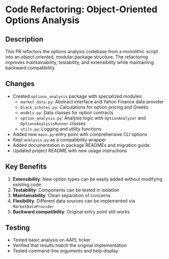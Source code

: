 # Code Refactoring: Object-Oriented Options Analysis

## Description

This PR refactors the options analysis codebase from a monolithic script into an object-oriented, modular package structure. The refactoring improves maintainability, testability, and extensibility while maintaining backward compatibility.

## Changes

- Created `options_analysis` package with specialized modules:
  - `market_data.py`: Abstract interface and Yahoo Finance data provider
  - `black_scholes.py`: Calculations for option pricing and Greeks
  - `models.py`: Data classes for option contracts
  - `option_analysis.py`: Analysis logic with `OptionAnalyzer` and `OptionsAnalysisRunner` classes
  - `utils.py`: Logging and utility functions
- Added new `main.py` entry point with comprehensive CLI options
- Kept `analysis.py` as a compatibility wrapper
- Added documentation in package READMEs and migration guide
- Updated project README with new usage instructions

## Key Benefits

1. **Extensibility**: New option types can be easily added without modifying existing code
2. **Testability**: Components can be tested in isolation
3. **Maintainability**: Clean separation of concerns
4. **Flexibility**: Different data sources can be implemented via `MarketDataProvider`
5. **Backward compatibility**: Original entry point still works

## Testing

- Tested basic analysis on AAPL ticker
- Verified that results match the original implementation
- Tested command-line arguments and help display
